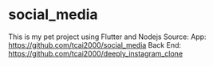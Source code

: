 # social_media

This is my pet project using Flutter and Nodejs
Source:
App: https://github.com/tcai2000/social_media
Back End: https://github.com/tcai2000/deeply_instagram_clone
